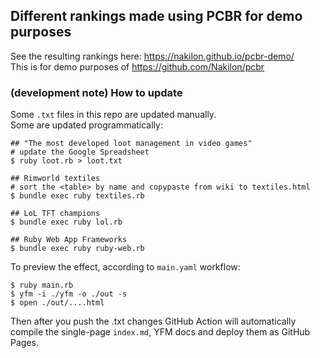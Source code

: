 ## Different rankings made using PCBR for demo purposes

See the resulting rankings here: https://nakilon.github.io/pcbr-demo/  
This is for demo purposes of https://github.com/Nakilon/pcbr

### (development note) How to update

Some `.txt` files in this repo are updated manually.  
Some are updated programmatically:  
  ```none
  ## "The most developed loot management in video games"
  # update the Google Spreadsheet
  $ ruby loot.rb > loot.txt
  ```
  ```none
  ## Rimworld textiles
  # sort the <table> by name and copypaste from wiki to textiles.html
  $ bundle exec ruby textiles.rb
  ```
  ```none
  ## LoL TFT champions
  $ bundle exec ruby lol.rb
  ```
  ```none
  ## Ruby Web App Frameworks
  $ bundle exec ruby ruby-web.rb
  ```
To preview the effect, according to `main.yaml` workflow:
```none
$ ruby main.rb
$ yfm -i ./yfm -o ./out -s
$ open ./out/....html
```
Then after you push the .txt changes GitHub Action will automatically compile the single-page `index.md`, YFM docs and deploy them as GitHub Pages.
